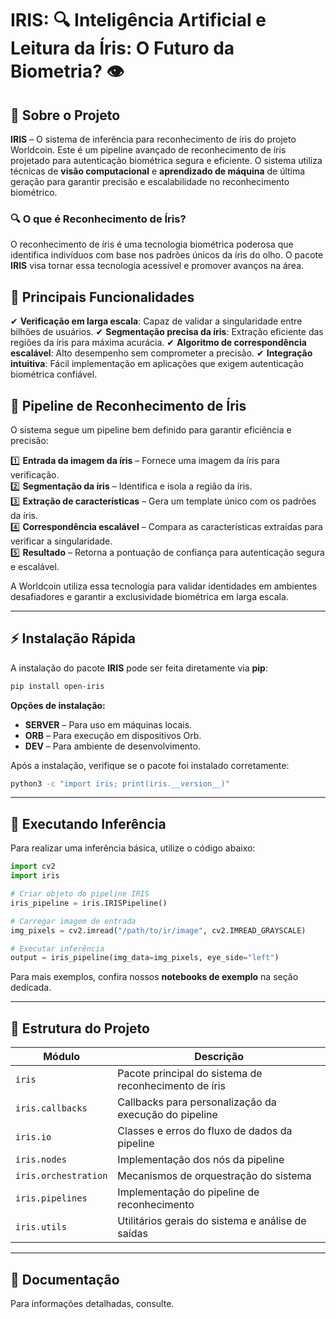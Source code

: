 # IRIS: 🔍 Inteligência Artificial e Leitura da Íris: O Futuro da Biometria? 👁️

## 📌 Sobre o Projeto
**IRIS** – O sistema de inferência para reconhecimento de íris do projeto Worldcoin. Este é um pipeline avançado de reconhecimento de íris projetado para autenticação biométrica segura e eficiente. O sistema utiliza técnicas de **visão computacional** e **aprendizado de máquina** de última geração para garantir precisão e escalabilidade no reconhecimento biométrico.

### 🔍 O que é Reconhecimento de Íris?
O reconhecimento de íris é uma tecnologia biométrica poderosa que identifica indivíduos com base nos padrões únicos da íris do olho. O pacote **IRIS** visa tornar essa tecnologia acessível e promover avanços na área.

## 🚀 Principais Funcionalidades
✔ **Verificação em larga escala**: Capaz de validar a singularidade entre bilhões de usuários.
✔ **Segmentação precisa da íris**: Extração eficiente das regiões da íris para máxima acurácia.
✔ **Algoritmo de correspondência escalável**: Alto desempenho sem comprometer a precisão.
✔ **Integração intuitiva**: Fácil implementação em aplicações que exigem autenticação biométrica confiável.

## 🔬 Pipeline de Reconhecimento de Íris
O sistema segue um pipeline bem definido para garantir eficiência e precisão:

1️⃣ **Entrada da imagem da íris** – Fornece uma imagem da íris para verificação.  
2️⃣ **Segmentação da íris** – Identifica e isola a região da íris.  
3️⃣ **Extração de características** – Gera um template único com os padrões da íris.  
4️⃣ **Correspondência escalável** – Compara as características extraídas para verificar a singularidade.  
5️⃣ **Resultado** – Retorna a pontuação de confiança para autenticação segura e escalável.  

A Worldcoin utiliza essa tecnologia para validar identidades em ambientes desafiadores e garantir a exclusividade biométrica em larga escala.

---

## ⚡ Instalação Rápida
A instalação do pacote **IRIS** pode ser feita diretamente via **pip**:

```sh
pip install open-iris
```
**Opções de instalação:**
- **SERVER** – Para uso em máquinas locais.
- **ORB** – Para execução em dispositivos Orb.
- **DEV** – Para ambiente de desenvolvimento.

Após a instalação, verifique se o pacote foi instalado corretamente:

```sh
python3 -c "import iris; print(iris.__version__)"
```

---

## 🔄 Executando Inferência
Para realizar uma inferência básica, utilize o código abaixo:

```python
import cv2
import iris

# Criar objeto do pipeline IRIS
iris_pipeline = iris.IRISPipeline()

# Carregar imagem de entrada
img_pixels = cv2.imread("/path/to/ir/image", cv2.IMREAD_GRAYSCALE)

# Executar inferência
output = iris_pipeline(img_data=img_pixels, eye_side="left")
```

Para mais exemplos, confira nossos **notebooks de exemplo** na seção dedicada.

---

## 📁 Estrutura do Projeto

| Módulo               | Descrição |
|----------------------|------------------------------------------------|
| `iris`               | Pacote principal do sistema de reconhecimento de íris |
| `iris.callbacks`     | Callbacks para personalização da execução do pipeline |
| `iris.io`           | Classes e erros do fluxo de dados da pipeline |
| `iris.nodes`        | Implementação dos nós da pipeline |
| `iris.orchestration` | Mecanismos de orquestração do sistema |
| `iris.pipelines`    | Implementação do pipeline de reconhecimento |
| `iris.utils`        | Utilitários gerais do sistema e análise de saídas |

---

## 📄 Documentação
Para informações detalhadas, consulte.

